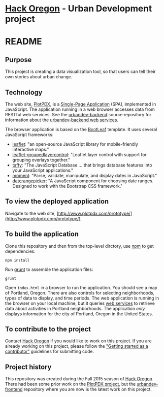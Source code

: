 # [Hack Oregon](http://www.hackoregon.org/) - Urban Development project
# README

## Purpose
This project is creating a data visualization tool, so that users can tell their own stories about urban change.

## Technology
The web site, [PlotPDX](http://www.plotpdx.com/prototype/), is a [Single-Page Application](https://en.wikipedia.org/wiki/Single-page_application) (SPA), implemented in JavaScript. The application running in a web browser accesses data from RESTful web services. See the [urbandev-backend](https://github.com/hackoregon/urbandev-backend) source repository for information about the [urbandev-backend web services](http://ec2-52-88-193-136.us-west-2.compute.amazonaws.com/services/).

The browser application is based on the [BootLeaf](https://github.com/bmcbride/bootleaf) template. It uses several JavaScript frameworks:

* [leaflet](http://leafletjs.com/): "an open-source JavaScript library
for mobile-friendly interactive maps."
* [leaflet-groupedlayercontrol](https://github.com/ismyrnow/Leaflet.groupedlayercontrol): "Leaflet layer control with support for grouping overlays together."
* [taffy](http://taffydb.com): "The JavaScript Database ... that brings database features into your JavaScript applications."
* [moment](http://momentjs.com/): "Parse, validate, manipulate, and display dates in JavaScript."
* [daterangepicker](http://www.daterangepicker.com/): "A JavaScript component for choosing date ranges. Designed to work with the Bootstrap CSS framework."

## To view the deployed application
Navigate to the web site, [http://www.plotpdx.com/prototype/](http://www.plotpdx.com/prototype/)

## To build the application
Clone this repository and then from the top-level dirctory, use [npm](https://www.npmjs.com/) to get dependencies:

`npm install`

Run [grunt](http://gruntjs.com/) to assemble the application files:

`grunt`

Open `index.html` in a browser to run the application. You should see a map of Portland, Oregon. There are also controls for selecting neighborhoods, types of data to display, and time periods. The web application is running in the browser on your local machine, but it queries [web services](http://ec2-52-88-193-136.us-west-2.compute.amazonaws.com/services/) to retrieve data about activities in Portland neighborhoods. The application _only_ displays information for the city of Portland, Oregon in the United States.

## To contribute to the project
Contact [Hack Oregon](http://www.hackoregon.org/) if you would like to work on this project. If you are already working on this project, please follow the ["Getting started as a contributor"](https://github.com/hackoregon/urbandev-frontend/blob/master/doc/GettingStartedAsAContributor.md) guidelines for submitting code.

## Project history
This repository was created during the Fall 2015 season of [Hack Oregon](http://www.hackoregon.org/). There had been some prior work on the [PlotPDX project](https://github.com/PlotPDX), but the [urbandev-frontend](https://github.com/hackoregon/urbandev-frontend) repository where you are now is the latest work on this project.
